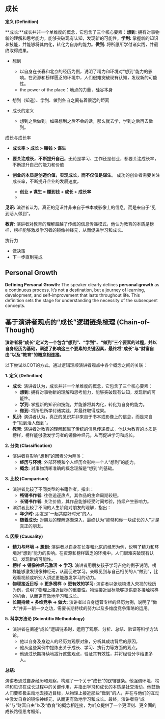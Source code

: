



## 成长

**定义 (Definition)**

**成长:**成长并非一个单维度的概念，它包含了三个核心要素：**想到:** 拥有对事物新的理解和思考能力，能够突破现有认知，发现新的可能性。**学到:** 掌握新的知识和技能，并能够将其内化，转化为自身的能力。**做到:** 将所思所学付诸实践，并最终取得成果。

* 想到
  * 以自身在长春和北京的经历为例，说明了精力和环境对“想到”能力的影响。在资源和榜样匮乏的环境中，人们很难突破现有认知，发现新的可能性。
  * the power of the place：地点的力量，硅谷本身

* 想到（知道）、学到、做到各自之间有着很远的距离
* 成长的定义
  * 想到之后做到。如果想到之后不会的话，那么就去学，学到之后再去做到。

成长与成长率

* **成长率 > 成长 > 赚钱 > 谋生**

* **要关注成长，不断提升自己**。无论是学习、工作还是创业，都要关注成长率，不断提升自己的能力和价值
* **创业的本质是创造价值，实现成长，而不仅仅是谋生**。 成功的创业者需要关注成长率，不断提升企业的发展速度。
  * **创业 ≠ 谋生 = 赚到钱 + 成长 + 成长率**
  * 


**见识:** 演讲者认为，真正的见识并非来自于书本或影像上的信息，而是来自于“见到活人做到”。

**教育:** 演讲者对教育的理解超越了传统的信息传递模式，他认为教育的本质是榜样，榜样能够激发学习者的镜像神经元，从而促进学习和成长。

执行力

* 做决策
* 下一步直到完成



## Personal Growth

**Defining Personal Growth:** The speaker clearly defines **personal growth** as a continuous process. It’s not a destination, but a journey of learning, development, and self-improvement that lasts throughout life. This definition sets the stage for understanding the necessity of the subsequent concepts.

## 基于演讲者观点的“成长”逻辑链条梳理 (Chain-of-Thought)

**演讲者将“成长”定义为一个包含“想到”、“学到”、“做到”三个要素的过程，并以自身经历为基础，阐述了影响这三个要素的关键因素，最终将“成长”与“财富自由”以及“教育”的概念相连接。**

以下尝试以COT的方式，通过逻辑理顺演讲者观点中各个概念之间的关联：

**1.  定义 (Definition)**

- **成长:**  演讲者认为，成长并非一个单维度的概念，它包含了三个核心要素：
  - **想到:**  拥有对事物新的理解和思考能力，能够突破现有认知，发现新的可能性。
  - **学到:**  掌握新的知识和技能，并能够将其内化，转化为自身的能力。
  - **做到:** 将所思所学付诸实践，并最终取得成果。
- **见识:**  演讲者认为，真正的见识并非来自于书本或影像上的信息，而是来自于“见到活人做到”。
- **教育:**  演讲者对教育的理解超越了传统的信息传递模式，他认为教育的本质是榜样，榜样能够激发学习者的镜像神经元，从而促进学习和成长。

**2. 分类 (Classification)**

- 演讲者将影响“想到”的因素分为两类：
  - **经历与环境:**  外部环境和个人经历会影响一个人“想到”的能力。
  - **概念:**  对事物清晰准确的概念理解是“想到”的基础。

**3. 比较 (Comparison)**

- 演讲者比较了不同类型的书籍作者，指出：
  - **畅销书作者:** 往往追逐热点，其作品的生命周期较短。
  - **长销书作者:** 关注价值，其作品能够经受时间考验，持续产生影响力。
- 演讲者比较了不同的人生阶段对朋友的理解，指出：
  - **年少时:**  朋友是“一起共度好时光”的人。
  - **随着成长:** 对朋友的理解逐渐深入，最终认为“能够和你一块成长的人”才是真正的朋友。

**4. 因果 (Causality)**

- **精力与环境 → 想到:**  演讲者以自身在长春和北京的经历为例，说明了精力和环境对“想到”能力的影响。在资源和榜样匮乏的环境中，人们很难突破现有认知，发现新的可能性。
- **榜样 → 镜像神经元激活 → 学习:** 演讲者用朋友孩子学习吉他的例子说明，榜样能够激发镜像神经元，从而促进学习。亲眼见到与自己相关的人“做到”，比观看视频或听别人讲述更能激发学习的动力。
- **物理接近目标 → 更多榜样 → 更有效的学习:** 演讲者以张晓楠进入央视的经历为例，说明了物理上接近目标的重要性。物理接近目标能够提供更多接触榜样的机会，从而更有效地学习和成长。
- **长期持续 + 多维竞争 → 做大:**  演讲者以自身运营专栏的经历为例，说明了“做大”并非一朝一夕之功，需要长期持续的努力以及多维度竞争策略的运用。

**5. 科学方法论 (Scientific Methodology)**

- 演讲者在阐述“成长”逻辑链条时，运用了观察、分析、总结、验证等科学方法论。
  - 他以自身及身边人的经历为观察对象，分析其成功背后的原因。
  - 他从这些案例中提炼出关于成长、学习、执行力等方面的观点。
  - 他通过长期持续地践行这些观点，验证其有效性，并将经验分享给更多人。

**总结:**

演讲者通过自身经历和观察，构建了一个关于“成长”的逻辑链条。他强调环境、榜样和见识在成长过程中的关键作用，并指出学习和成长的本质是社交活动。他鼓励人们要积极主动地去接近目标，从物理上接近那些“做到”的人，并在与他们的互动中激发自身的镜像神经元，从而更有效地学习和成长。最终，演讲者将“成长”与“财富自由”以及“教育”的概念相连接，为听众提供了一个更深刻、更全面的成长路径思考框架。

